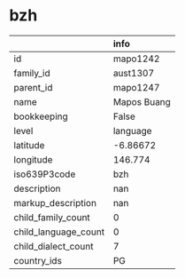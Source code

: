# bzh
|                      | info        |
|:---------------------|:------------|
| id                   | mapo1242    |
| family_id            | aust1307    |
| parent_id            | mapo1247    |
| name                 | Mapos Buang |
| bookkeeping          | False       |
| level                | language    |
| latitude             | -6.86672    |
| longitude            | 146.774     |
| iso639P3code         | bzh         |
| description          | nan         |
| markup_description   | nan         |
| child_family_count   | 0           |
| child_language_count | 0           |
| child_dialect_count  | 7           |
| country_ids          | PG          |